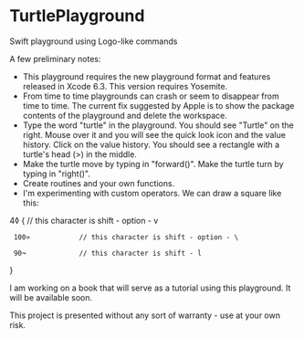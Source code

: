 # TurtlePlayground
Swift playground using Logo-like commands

A few preliminary notes:

* This playground requires the new playground format and features released in Xcode 6.3. This version requires Yosemite.
* From time to time playgrounds can crash or seem to disappear from time to time. The current fix suggested by Apple is to show the package contents of the playground and delete the workspace.
* Type the word "turtle" in the playground. You should see "Turtle" on the right. Mouse over it and you will see the quick look icon and the value history. Click on the value history. You should see a rectangle with a turtle's head (>) in the middle.
* Make the turtle move by typing in "forward()". Make the turtle turn by typing in "right()".
* Create routines and your own functions.
* I'm experimenting with custom operators. We can draw a square like this:

4◊ {                 // this character is shift - option - v

     100»            // this character is shift - option - \

     90¬             // this character is shift - l

}

I am working on a book that will serve as a tutorial using this playground. It will be available soon.

This project is presented without any sort of warranty - use at your own risk.

